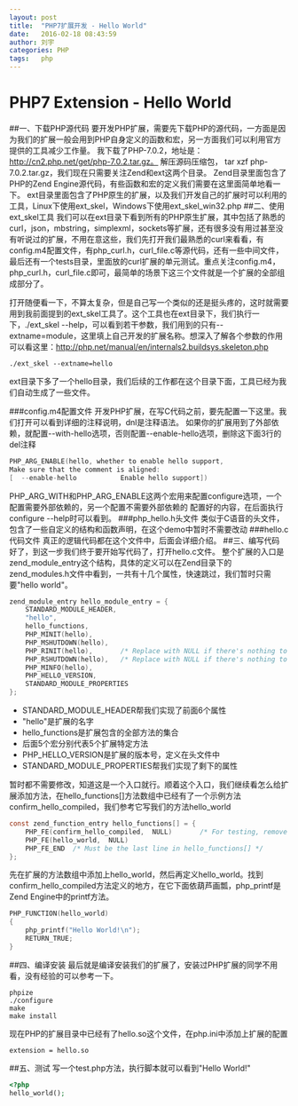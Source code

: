 ```yaml
---
layout: post
title:  "PHP7扩展开发 - Hello World"
date:   2016-02-18 08:43:59
author: 刘宇
categories: PHP
tags:	php
---
```


# PHP7 Extension - Hello World
##一、下载PHP源代码
要开发PHP扩展，需要先下载PHP的源代码，一方面是因为我们的扩展一般会用到PHP自身定义的函数和宏，另一方面我们可以利用官方提供的工具减少工作量。
我下载了PHP-7.0.2，地址是：http://cn2.php.net/get/php-7.0.2.tar.gz。
解压源码压缩包， tar xzf php-7.0.2.tar.gz，我们现在只需要关注Zend和ext这两个目录。
Zend目录里面包含了PHP的Zend Engine源代码，有些函数和宏的定义我们需要在这里面简单地看一下。
ext目录里面包含了PHP原生的扩展，以及我们开发自己的扩展时可以利用的工具，Linux下使用ext_skel，Windows下使用ext_skel_win32.php
##二、使用ext_skel工具
我们可以在ext目录下看到所有的PHP原生扩展，其中包括了熟悉的curl，json，mbstring，simplexml，sockets等扩展，还有很多没有用过甚至没有听说过的扩展，不用在意这些，我们先打开我们最熟悉的curl来看看，有config.m4配置文件，有php_curl.h，curl_file.c等源代码，还有一些中间文件，最后还有一个tests目录，里面放的curl扩展的单元测试。重点关注config.m4，php_curl.h，curl_file.c即可，最简单的场景下这三个文件就是一个扩展的全部组成部分了。

打开随便看一下，不算太复杂，但是自己写一个类似的还是挺头疼的，这时就需要用到我前面提到的ext_skel工具了。这个工具也在ext目录下，我们执行一下，./ext_skel --help，可以看到若干参数，我们用到的只有--extname=module，这里填上自己开发的扩展名称。想深入了解各个参数的作用可以看这里：http://php.net/manual/en/internals2.buildsys.skeleton.php
```shell
./ext_skel --extname=hello
```
ext目录下多了一个hello目录，我们后续的工作都在这个目录下面，工具已经为我们自动生成了一些文件。

###config.m4配置文件
开发PHP扩展，在写C代码之前，要先配置一下这里。我们打开可以看到详细的注释说明，dnl是注释语法。
如果你的扩展用到了外部依赖，就配置--with-hello选项，否则配置--enable-hello选项，删除这下面3行的del注释
```C
PHP_ARG_ENABLE(hello, whether to enable hello support,
Make sure that the comment is aligned:
[  --enable-hello           Enable hello support])
```
PHP_ARG_WITH和PHP_ARG_ENABLE这两个宏用来配置configure选项，一个配置需要外部依赖的，另一个配置不需要外部依赖的
配置好的内容，在后面执行configure --help时可以看到。
###php_hello.h头文件
类似于C语音的头文件，包含了一些自定义的结构和函数声明，在这个demo中暂时不需要改动
###hello.c代码文件
真正的逻辑代码都在这个文件中，后面会详细介绍。
##三、编写代码
好了，到这一步我们终于要开始写代码了，打开hello.c文件。
整个扩展的入口是zend_module_entry这个结构，具体的定义可以在Zend目录下的zend_modules.h文件中看到，一共有十几个属性，快速跳过，我们暂时只需要"hello world"。
```C
zend_module_entry hello_module_entry = {
    STANDARD_MODULE_HEADER,
    "hello",
    hello_functions,
    PHP_MINIT(hello),
    PHP_MSHUTDOWN(hello),
    PHP_RINIT(hello),       /* Replace with NULL if there's nothing to do at request start */
    PHP_RSHUTDOWN(hello),   /* Replace with NULL if there's nothing to do at request end */
    PHP_MINFO(hello),
    PHP_HELLO_VERSION,
    STANDARD_MODULE_PROPERTIES
};
```
* STANDARD_MODULE_HEADER帮我们实现了前面6个属性
* "hello"是扩展的名字
* hello_functions是扩展包含的全部方法的集合
* 后面5个宏分别代表5个扩展特定方法
* PHP_HELLO_VERSION是扩展的版本号，定义在头文件中
* STANDARD_MODULE_PROPERTIES帮我们实现了剩下的属性

暂时都不需要修改，知道这是一个入口就行。顺着这个入口，我们继续看怎么给扩展添加方法，在hello_functions[]方法数组中已经有了一个示例方法confirm_hello_compiled，我们参考它写我们的方法hello_world
```C
const zend_function_entry hello_functions[] = {
    PHP_FE(confirm_hello_compiled,  NULL)       /* For testing, remove later. */
    PHP_FE(hello_world,  NULL)
    PHP_FE_END  /* Must be the last line in hello_functions[] */
};
```
先在扩展的方法数组中添加上hello_world，然后再定义hello_world。找到confirm_hello_compiled方法定义的地方，在它下面依葫芦画瓢，php_printf是Zend Engine中的printf方法。
```C
PHP_FUNCTION(hello_world)
{
    php_printf("Hello World!\n");
    RETURN_TRUE;
}
```
##四、编译安装
最后就是编译安装我们的扩展了，安装过PHP扩展的同学不用看，没有经验的可以参考一下。
```Shell
phpize
./configure
make
make install
```
现在PHP的扩展目录中已经有了hello.so这个文件，在php.ini中添加上扩展的配置
```
extension = hello.so
```
##五、测试
写一个test.php方法，执行脚本就可以看到"Hello World!"
```php
<?php
hello_world();
```
